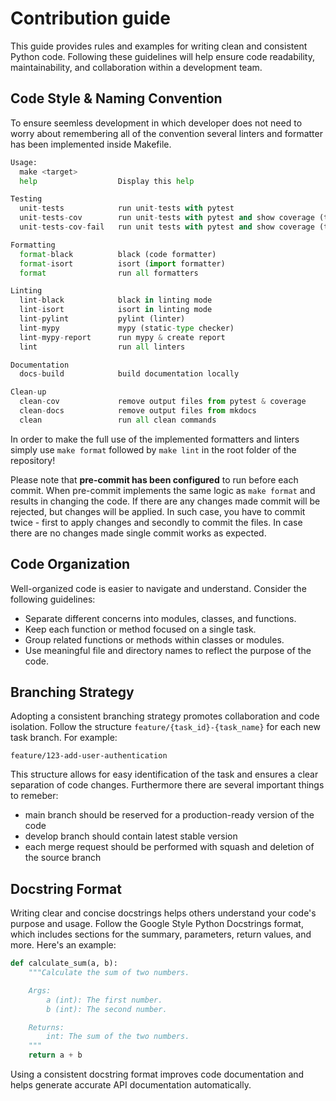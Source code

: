 # Contribution guide
This guide provides rules and examples for writing clean and consistent Python code. Following these guidelines 
will help ensure code readability, maintainability, and collaboration within a development team.

## Code Style & Naming Convention
To ensure seemless development in which developer does not need to worry about remembering all of the 
convention several linters and formatter has been implemented inside Makefile.

```py hl_lines="10-21"
Usage:
  make <target>
  help                  Display this help

Testing
  unit-tests            run unit-tests with pytest
  unit-tests-cov        run unit-tests with pytest and show coverage (terminal + html)
  unit-tests-cov-fail   run unit tests with pytest and show coverage (terminal + html) & fail if coverage too low & create files for CI

Formatting
  format-black          black (code formatter)
  format-isort          isort (import formatter)
  format                run all formatters

Linting
  lint-black            black in linting mode
  lint-isort            isort in linting mode
  lint-pylint           pylint (linter)
  lint-mypy             mypy (static-type checker)
  lint-mypy-report      run mypy & create report
  lint                  run all linters

Documentation
  docs-build            build documentation locally

Clean-up
  clean-cov             remove output files from pytest & coverage
  clean-docs            remove output files from mkdocs
  clean                 run all clean commands
```

In order to make the full use of the implemented formatters and linters simply use ```make format``` followed by 
```make lint```  in the root folder of the repository!

Please note that **pre-commit has been configured** to run before each commit. When pre-commit implements the same logic
as ```make format``` and  results in changing the code. If there are any changes made commit will be rejected, but 
changes will be applied. In such case, you have to commit twice - first to apply changes and secondly to commit the 
files. In case there are no changes made single commit works as expected.

## Code Organization
Well-organized code is easier to navigate and understand. Consider the following guidelines:

* Separate different concerns into modules, classes, and functions.
* Keep each function or method focused on a single task.
* Group related functions or methods within classes or modules.
* Use meaningful file and directory names to reflect the purpose of the code.

## Branching Strategy
Adopting a consistent branching strategy promotes collaboration and code isolation. Follow the structure 
```feature/{task_id}-{task_name}``` for each new task branch. For example:

```feature/123-add-user-authentication```

This structure allows for easy identification of the task and ensures a clear separation of code changes.
Furthermore there are several important things to remeber:

* main branch should be reserved for a production-ready version of the code
* develop branch should contain latest stable version
* each merge request should be performed with squash and deletion of the source branch

## Docstring Format
Writing clear and concise docstrings helps others understand your code's purpose and usage. Follow the Google Style 
Python Docstrings format, which includes sections for the summary, parameters, return values, and more. 
Here's an example:
```py 
def calculate_sum(a, b):
    """Calculate the sum of two numbers.

    Args:
        a (int): The first number.
        b (int): The second number.

    Returns:
        int: The sum of the two numbers.
    """
    return a + b
```

Using a consistent docstring format improves code documentation and helps generate accurate API documentation automatically.

